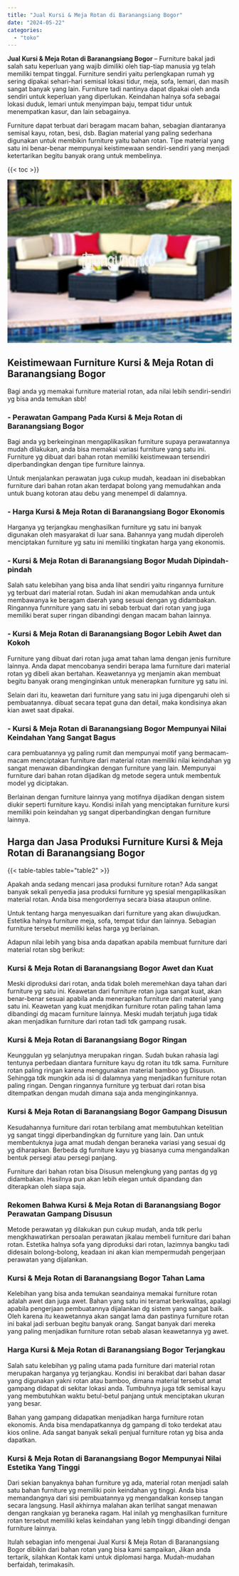 ```yaml
---
title: "Jual Kursi & Meja Rotan di Baranangsiang Bogor"
date: "2024-05-22"
categories: 
  - "toko"
---
```


**Jual Kursi & Meja Rotan di Baranangsiang Bogor** – Furniture bakal jadi salah satu keperluan yang wajib dimiliki oleh tiap-tiap manusia yg telah memiliki tempat tinggal. Furniture sendiri yaitu perlengkapan rumah yg sering dipakai sehari-hari semisal lokasi tidur, meja, sofa, lemari, dan masih sangat banyak yang lain. Furniture tadi nantinya dapat dipakai oleh anda sendiri untuk keperluan yang diperlukan. Keindahan halnya sofa sebagai lokasi duduk, lemari untuk menyimpan baju, tempat tidur untuk menempatkan kasur, dan lain sebagainya.

Furniture dapat terbuat dari beragam macam bahan, sebagian diantaranya semisal kayu, rotan, besi, dsb. Bagian material yang paling sederhana digunakan untuk membikin furniture yaitu bahan rotan. Tipe material yang satu ini benar-benar mempunyai keistimewaan sendiri-sendiri yang menjadi ketertarikan begitu banyak orang untuk membelinya.

{{< toc >}}

![Jual Kursi & Meja Rotan di Baranangsiang Bogor](/images/kursi-meja-rotan-murah30.png)

## Keistimewaan Furniture Kursi & Meja Rotan di Baranangsiang Bogor

Bagi anda yg memakai furniture material rotan, ada nilai lebih sendiri-sendiri yg bisa anda temukan sbb!

### \- Perawatan Gampang Pada Kursi & Meja Rotan di Baranangsiang Bogor

Bagi anda yg berkeinginan mengaplikasikan furniture supaya perawatannya mudah dilakukan, anda bisa memakai variasi furniture yang satu ini. Furniture yg dibuat dari bahan rotan memiliki keistimewaan tersendiri diperbandingkan dengan tipe furniture lainnya.

Untuk menjalankan perawatan juga cukup mudah, keadaan ini disebabkan furniture dari bahan rotan akan terdapat bolong yang memudahkan anda untuk buang kotoran atau debu yang menempel di dalamnya.

### \- Harga Kursi & Meja Rotan di Baranangsiang Bogor Ekonomis

Harganya yg terjangkau menghasilkan furniture yg satu ini banyak digunakan oleh masyarakat di luar sana. Bahannya yang mudah diperoleh menciptakan furniture yg satu ini memiliki tingkatan harga yang ekonomis.

### \- Kursi & Meja Rotan di Baranangsiang Bogor Mudah Dipindah-pindah

Salah satu kelebihan yang bisa anda lihat sendiri yaitu ringannya furniture yg terbuat dari material rotan. Sudah ini akan memudahkan anda untuk membawanya ke beragam daerah yang sesuai dengan yg didambakan. Ringannya funrniture yang satu ini sebab terbuat dari rotan yang juga memiliki berat super ringan dibandingi dengan macam bahan lainnya.

### \- Kursi & Meja Rotan di Baranangsiang Bogor Lebih Awet dan Kokoh

Furniture yang dibuat dari rotan juga amat tahan lama dengan jenis furniture lainnya. Anda dapat mencobanya sendiri berapa lama furniture dari material rotan yg dibeli akan bertahan. Keawetannya yg menjamin akan membuat begitu banyak orang menginginkan untuk menerapkan furniture yg satu ini.

Selain dari itu, keawetan dari furniture yang satu ini juga dipengaruhi oleh si pembuatannya. dibuat secara tepat guna dan detail, maka kondisinya akan kian awet saat dipakai.

### \- Kursi & Meja Rotan di Baranangsiang Bogor Mempunyai Nilai Keindahan Yang Sangat Bagus

cara pembuatannya yg paling rumit dan mempunyai motif yang bermacam-macam menciptakan furniture dari material rotan memiliki nilai keindahan yg sangat menawan dibandingkan dengan furniture yang lain. Mempunyai furniture dari bahan rotan dijadikan dg metode segera untuk membentuk model yg diciptakan.

Berlainan dengan furniture lainnya yang motifnya dijadikan dengan sistem diukir seperti furniture kayu. Kondisi inilah yang menciptakan furniture kursi memiliki poin keindahan yg sangat diperbandingkan dengan furniture lainnya.

## Harga dan Jasa Produksi Furniture Kursi & Meja Rotan di Baranangsiang Bogor

{{< table-tables table="table2" >}}

Apakah anda sedang mencari jasa produksi furniture rotan? Ada sangat banyak sekali penyedia jasa produksi furniture yg spesial mengaplikasikan material rotan. Anda bisa mengordernya secara biasa ataupun online.

Untuk tentang harga menyesuaikan dari furniture yang akan diwujudkan. Estetika halnya furniture meja, sofa, tempat tidur dan lainnya. Sebagian furniture tersebut memiliki kelas harga yg berlainan.

Adapun nilai lebih yang bisa anda dapatkan apabila membuat furniture dari material rotan sbg berikut:

### Kursi & Meja Rotan di Baranangsiang Bogor Awet dan Kuat

Meski diproduksi dari rotan, anda tidak boleh meremehkan daya tahan dari furniture yg satu ini. Keawetan dari furniture rotan juga sangat kuat, akan benar-benar sesuai apabila anda menerapkan furniture dari material yang satu ini. Keawetan yang kuat menjdikan furniture rotan paling tahan lama dibandingi dg macam furniture lainnya. Meski mudah terjatuh juga tidak akan menjadikan furniture dari rotan tadi tdk gampang rusak.

### Kursi & Meja Rotan di Baranangsiang Bogor Ringan

Keunggulan yg selanjutnya merupakan ringan. Sudah bukan rahasia lagi tentunya perbedaan diantara furniture kayu dg rotan itu tdk sama. Furniture rotan paling ringan karena menggunakan material bamboo yg Disusun. Sehingga tdk mungkin ada isi di dalamnya yang menjadikan furniture rotan paling ringan. Dengan ringannya furniture yg terbuat dari rotan bisa ditempatkan dengan mudah dimana saja anda menginginkannya.

### Kursi & Meja Rotan di Baranangsiang Bogor Gampang Disusun

Kesudahannya furniture dari rotan terbilang amat membutuhkan ketelitian yg sangat tinggi diperbandingkan dg furniture yang lain. Dan untuk membentuknya juga amat mudah dengan beraneka variasi yang sesuai dg yg diharapkan. Berbeda dg furniture kayu yg biasanya cuma mengandalkan bentuk persegi atau persegi panjang.

Furniture dari bahan rotan bisa Disusun melengkung yang pantas dg yg didambakan. Hasilnya pun akan lebih elegan untuk dipandang dan diterapkan oleh siapa saja.

### Rekomen Bahwa Kursi & Meja Rotan di Baranangsiang Bogor Perawatan Gampang Disusun

Metode perawatan yg dilakukan pun cukup mudah, anda tdk perlu mengkhawatirkan persoalan perawatan jikalau membeli furniture dari bahan rotan. Estetika halnya sofa yang diproduksi dari rotan, lazimnya bangku tadi didesain bolong-bolong, keadaan ini akan kian mempermudah pengerjaan perawatan yang dijalankan.

### Kursi & Meja Rotan di Baranangsiang Bogor Tahan Lama

Kelebihan yang bisa anda temukan seandainya memakai furniture rotan adalah awet dan juga awet. Bahan yang satu ini teramat berkwalitas, apalagi apabila pengerjaan pembuatannya dijalankan dg sistem yang sangat baik. Oleh karena itu keawetannya akan sangat lama dan pastinya furniture rotan ini bakal jadi serbuan begitu banyak orang. Sangat banyak dari mereka yang paling menjadikan furniture rotan sebab alasan keawetannya yg awet.

### Harga Kursi & Meja Rotan di Baranangsiang Bogor Terjangkau

Salah satu kelebihan yg paling utama pada furniture dari material rotan merupakan harganya yg terjangkau. Kondisi ini berakibat dari bahan dasar yang digunakan yakni rotan atau bamboo, dimana material tersebut amat gampang didapat di sekitar lokasi anda. Tumbuhnya juga tdk semisal kayu yang membutuhkan waktu betul-betul panjang untuk menciptakan ukuran yang besar.

Bahan yang gampang didapatkan menjadikan harga furniture rotan ekonomis. Anda bisa mendapatkannya dg gampang di toko terdekat atau kios online. Ada sangat banyak sekali penjual furniture rotan yg bisa anda dapatkan.

### Kursi & Meja Rotan di Baranangsiang Bogor Mempunyai Nilai Estetika Yang Tinggi

Dari sekian banyaknya bahan furniture yg ada, material rotan menjadi salah satu bahan furniture yg memiliki poin keindahan yg tinggi. Anda bisa memandangnya dari sisi pembuatannya yg mengandalkan konsep tangan secara langsung. Hasil akhirnya malahan akan terlihat sangat menawan dengan rangkaian yg beraneka ragam. Hal inilah yg menghasilkan furniture rotan tersebut memiliki kelas keindahan yang lebih tinggi dibandingi dengan furniture lainnya.

Itulah sebagian info mengenai Jual Kursi & Meja Rotan di Baranangsiang Bogor dibikin dari bahan rotan yang bisa kami sampaikan, Jikan anda tertarik, silahkan Kontak kami untuk diplomasi harga. Mudah-mudahan berfaidah, terimakasih.
